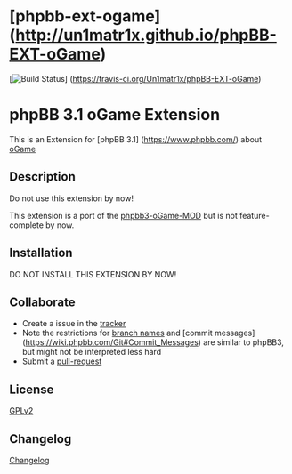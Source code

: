 [phpbb-ext-ogame] (http://un1matr1x.github.io/phpBB-EXT-oGame)
==================

[![Build Status](https://travis-ci.org/Un1matr1x/phpBB-EXT-oGame.svg)]
(https://travis-ci.org/Un1matr1x/phpBB-EXT-oGame)

# phpBB 3.1 oGame Extension

This is an Extension for [phpBB 3.1] (https://www.phpbb.com/) about [oGame](http://gameforge.com/)


## Description

Do not use this extension by now!

This extension is a port of the [phpbb3-oGame-MOD](https://github.com/Un1matr1x/phpbb3-mod-OGame) but is not
feature-complete by now.

## Installation

DO NOT INSTALL THIS EXTENSION BY NOW!

## Collaborate

* Create a issue in the [tracker](https://github.com/Un1matr1x/phpBB-EXT-oGame/issues)
* Note the restrictions for [branch names](https://wiki.phpbb.com/Git#Branch_Names) and [commit messages]
(https://wiki.phpbb.com/Git#Commit_Messages) are similar to phpBB3, but might not be interpreted less hard
* Submit a [pull-request](https://github.com/Un1matr1x/phpBB-EXT-oGame/pulls)

## License

[GPLv2](LICENSE)

## Changelog

[Changelog](CHANGELOG.md)
